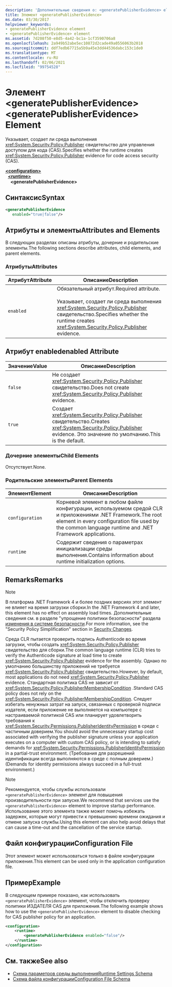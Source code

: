 ```yaml
---
description: 'Дополнительные сведения о: <generatePublisherEvidence> element'
title: Элемент <generatePublisherEvidence>
ms.date: 03/30/2017
helpviewer_keywords:
- generatePublisherEvidence element
- <generatePublisherEvidence> element
ms.assetid: 7d208f50-e8d5-4a42-bc1a-1cf3590706a8
ms.openlocfilehash: 2a949b52abe5ec10872d2cade49a0556063b2018
ms.sourcegitcommit: ddf7edb67715a5b9a45e3dd44536dabc153c1de0
ms.translationtype: MT
ms.contentlocale: ru-RU
ms.lasthandoff: 02/06/2021
ms.locfileid: "99754528"
---
```

# <a name="generatepublisherevidence-element"></a><span data-ttu-id="ce3e4-103">Элемент \<generatePublisherEvidence></span><span class="sxs-lookup"><span data-stu-id="ce3e4-103">\<generatePublisherEvidence> Element</span></span>

<span data-ttu-id="ce3e4-104">Указывает, создает ли среда выполнения <xref:System.Security.Policy.Publisher> свидетельство для управления доступом для кода (CAS).</span><span class="sxs-lookup"><span data-stu-id="ce3e4-104">Specifies whether the runtime creates <xref:System.Security.Policy.Publisher> evidence for code access security (CAS).</span></span>  
  
[**\<configuration>**](../configuration-element.md)\
&nbsp;&nbsp;[**\<runtime>**](runtime-element.md)\
&nbsp;&nbsp;&nbsp;&nbsp;**\<generatePublisherEvidence>**  
  
## <a name="syntax"></a><span data-ttu-id="ce3e4-105">Синтаксис</span><span class="sxs-lookup"><span data-stu-id="ce3e4-105">Syntax</span></span>  
  
```xml  
<generatePublisherEvidence
   enabled="true|false"/>  
```  
  
## <a name="attributes-and-elements"></a><span data-ttu-id="ce3e4-106">Атрибуты и элементы</span><span class="sxs-lookup"><span data-stu-id="ce3e4-106">Attributes and Elements</span></span>  

 <span data-ttu-id="ce3e4-107">В следующих разделах описаны атрибуты, дочерние и родительские элементы.</span><span class="sxs-lookup"><span data-stu-id="ce3e4-107">The following sections describe attributes, child elements, and parent elements.</span></span>  
  
### <a name="attributes"></a><span data-ttu-id="ce3e4-108">Атрибуты</span><span class="sxs-lookup"><span data-stu-id="ce3e4-108">Attributes</span></span>  
  
|<span data-ttu-id="ce3e4-109">Атрибут</span><span class="sxs-lookup"><span data-stu-id="ce3e4-109">Attribute</span></span>|<span data-ttu-id="ce3e4-110">Описание</span><span class="sxs-lookup"><span data-stu-id="ce3e4-110">Description</span></span>|  
|---------------|-----------------|  
|`enabled`|<span data-ttu-id="ce3e4-111">Обязательный атрибут.</span><span class="sxs-lookup"><span data-stu-id="ce3e4-111">Required attribute.</span></span><br /><br /> <span data-ttu-id="ce3e4-112">Указывает, создает ли среда выполнения <xref:System.Security.Policy.Publisher> свидетельство.</span><span class="sxs-lookup"><span data-stu-id="ce3e4-112">Specifies whether the runtime creates <xref:System.Security.Policy.Publisher> evidence.</span></span>|  
  
## <a name="enabled-attribute"></a><span data-ttu-id="ce3e4-113">Атрибут enabled</span><span class="sxs-lookup"><span data-stu-id="ce3e4-113">enabled Attribute</span></span>  
  
|<span data-ttu-id="ce3e4-114">Значение</span><span class="sxs-lookup"><span data-stu-id="ce3e4-114">Value</span></span>|<span data-ttu-id="ce3e4-115">Описание</span><span class="sxs-lookup"><span data-stu-id="ce3e4-115">Description</span></span>|  
|-----------|-----------------|  
|`false`|<span data-ttu-id="ce3e4-116">Не создает <xref:System.Security.Policy.Publisher> свидетельство.</span><span class="sxs-lookup"><span data-stu-id="ce3e4-116">Does not create <xref:System.Security.Policy.Publisher> evidence.</span></span>|  
|`true`|<span data-ttu-id="ce3e4-117">Создает <xref:System.Security.Policy.Publisher> свидетельство.</span><span class="sxs-lookup"><span data-stu-id="ce3e4-117">Creates <xref:System.Security.Policy.Publisher> evidence.</span></span> <span data-ttu-id="ce3e4-118">Это значение по умолчанию.</span><span class="sxs-lookup"><span data-stu-id="ce3e4-118">This is the default.</span></span>|  
  
### <a name="child-elements"></a><span data-ttu-id="ce3e4-119">Дочерние элементы</span><span class="sxs-lookup"><span data-stu-id="ce3e4-119">Child Elements</span></span>  

 <span data-ttu-id="ce3e4-120">Отсутствует.</span><span class="sxs-lookup"><span data-stu-id="ce3e4-120">None.</span></span>  
  
### <a name="parent-elements"></a><span data-ttu-id="ce3e4-121">Родительские элементы</span><span class="sxs-lookup"><span data-stu-id="ce3e4-121">Parent Elements</span></span>  
  
|<span data-ttu-id="ce3e4-122">Элемент</span><span class="sxs-lookup"><span data-stu-id="ce3e4-122">Element</span></span>|<span data-ttu-id="ce3e4-123">Описание</span><span class="sxs-lookup"><span data-stu-id="ce3e4-123">Description</span></span>|  
|-------------|-----------------|  
|`configuration`|<span data-ttu-id="ce3e4-124">Корневой элемент в любом файле конфигурации, используемом средой CLR и приложениями .NET Framework.</span><span class="sxs-lookup"><span data-stu-id="ce3e4-124">The root element in every configuration file used by the common language runtime and .NET Framework applications.</span></span>|  
|`runtime`|<span data-ttu-id="ce3e4-125">Содержит сведения о параметрах инициализации среды выполнения.</span><span class="sxs-lookup"><span data-stu-id="ce3e4-125">Contains information about runtime initialization options.</span></span>|  
  
## <a name="remarks"></a><span data-ttu-id="ce3e4-126">Remarks</span><span class="sxs-lookup"><span data-stu-id="ce3e4-126">Remarks</span></span>  
  
> [!NOTE]
> <span data-ttu-id="ce3e4-127">В платформа .NET Framework 4 и более поздних версиях этот элемент не влияет на время загрузки сборки.</span><span class="sxs-lookup"><span data-stu-id="ce3e4-127">In the .NET Framework 4 and later, this element has no effect on assembly load times.</span></span> <span data-ttu-id="ce3e4-128">Дополнительные сведения см. в разделе "упрощение политики безопасности" раздела [изменения в системе безопасности](/previous-versions/dotnet/framework/security/security-changes).</span><span class="sxs-lookup"><span data-stu-id="ce3e4-128">For more information, see the "Security Policy Simplification" section in [Security Changes](/previous-versions/dotnet/framework/security/security-changes).</span></span>  
  
 <span data-ttu-id="ce3e4-129">Среда CLR пытается проверить подпись Authenticode во время загрузки, чтобы создать <xref:System.Security.Policy.Publisher> свидетельство для сборки.</span><span class="sxs-lookup"><span data-stu-id="ce3e4-129">The common language runtime (CLR) tries to verify the Authenticode signature at load time to create <xref:System.Security.Policy.Publisher> evidence for the assembly.</span></span> <span data-ttu-id="ce3e4-130">Однако по умолчанию большинству приложений не требуется <xref:System.Security.Policy.Publisher> свидетельство.</span><span class="sxs-lookup"><span data-stu-id="ce3e4-130">However, by default, most applications do not need <xref:System.Security.Policy.Publisher> evidence.</span></span> <span data-ttu-id="ce3e4-131">Стандартная политика CAS не зависит от <xref:System.Security.Policy.PublisherMembershipCondition> .</span><span class="sxs-lookup"><span data-stu-id="ce3e4-131">Standard CAS policy does not rely on the <xref:System.Security.Policy.PublisherMembershipCondition>.</span></span> <span data-ttu-id="ce3e4-132">Следует избегать ненужных затрат на запуск, связанных с проверкой подписи издателя, если приложение не выполняется на компьютере с настраиваемой политикой CAS или планирует удовлетворить требования к <xref:System.Security.Permissions.PublisherIdentityPermission> в среде с частичным доверием.</span><span class="sxs-lookup"><span data-stu-id="ce3e4-132">You should avoid the unnecessary startup cost associated with verifying the publisher signature unless your application executes on a computer with custom CAS policy, or is intending to satisfy demands for <xref:System.Security.Permissions.PublisherIdentityPermission> in a partial-trust environment.</span></span> <span data-ttu-id="ce3e4-133">(Требования для разрешений идентификации всегда выполняются в среде с полным доверием.)</span><span class="sxs-lookup"><span data-stu-id="ce3e4-133">(Demands for identity permissions always succeed in a full-trust environment.)</span></span>  
  
> [!NOTE]
> <span data-ttu-id="ce3e4-134">Рекомендуется, чтобы службы использовали `<generatePublisherEvidence>` элемент для повышения производительности при запуске.</span><span class="sxs-lookup"><span data-stu-id="ce3e4-134">We recommend that services use the `<generatePublisherEvidence>` element to improve startup performance.</span></span>  <span data-ttu-id="ce3e4-135">Использование этого элемента также может помочь избежать задержек, которые могут привести к превышению времени ожидания и отмене запуска службы.</span><span class="sxs-lookup"><span data-stu-id="ce3e4-135">Using this element can also help avoid delays that can cause a time-out and the cancellation of the service startup.</span></span>  
  
## <a name="configuration-file"></a><span data-ttu-id="ce3e4-136">Файл конфигурации</span><span class="sxs-lookup"><span data-stu-id="ce3e4-136">Configuration File</span></span>  

 <span data-ttu-id="ce3e4-137">Этот элемент может использоваться только в файле конфигурации приложения.</span><span class="sxs-lookup"><span data-stu-id="ce3e4-137">This element can be used only in the application configuration file.</span></span>  
  
## <a name="example"></a><span data-ttu-id="ce3e4-138">Пример</span><span class="sxs-lookup"><span data-stu-id="ce3e4-138">Example</span></span>  

 <span data-ttu-id="ce3e4-139">В следующем примере показано, как использовать `<generatePublisherEvidence>` элемент, чтобы отключить проверку политики ИЗДАТЕЛЯ CAS для приложения.</span><span class="sxs-lookup"><span data-stu-id="ce3e4-139">The following example shows how to use the `<generatePublisherEvidence>` element to disable checking for CAS publisher policy for an application.</span></span>  
  
```xml  
<configuration>  
    <runtime>  
        <generatePublisherEvidence enabled="false"/>  
    </runtime>  
</configuration>  
```  
  
## <a name="see-also"></a><span data-ttu-id="ce3e4-140">См. также</span><span class="sxs-lookup"><span data-stu-id="ce3e4-140">See also</span></span>

- [<span data-ttu-id="ce3e4-141">Схема параметров среды выполнения</span><span class="sxs-lookup"><span data-stu-id="ce3e4-141">Runtime Settings Schema</span></span>](index.md)
- [<span data-ttu-id="ce3e4-142">Схема файла конфигурации</span><span class="sxs-lookup"><span data-stu-id="ce3e4-142">Configuration File Schema</span></span>](../index.md)
